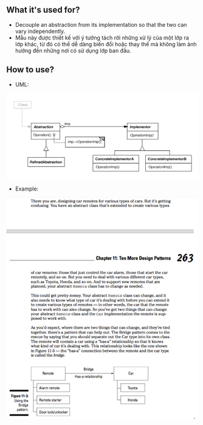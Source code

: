 ## What it's used for?
- Decouple an abstraction from its implementation so that the two can vary independently.
- Mẫu này được thiết kế với ý tưởng tách rời những xử lý của một lớp ra lớp khác, từ đó có thể dễ dàng biến đổi hoặc thay thế mà không làm ảnh hưởng đến những nơi có sử dụng lớp ban đầu.

## How to use?
- UML:
<img src="./pics/bridge.png" />

- Example:
<img src="./pics/bridge-example.png" />
